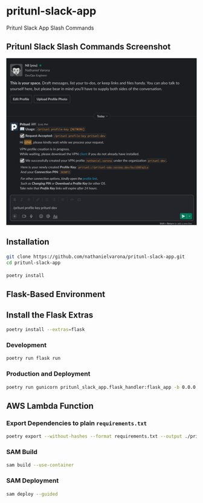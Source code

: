 # pritunl-slack-app
Pritunl Slack App Slash Commands

## Pritunl Slack Slash Commands Screenshot

![Pritunl Slack Slash Commands Screenshot](doc/img/pritunl-slack-slash-commands.png)

## Installation

```bash
git clone https://github.com/nathanielvarona/pritunl-slack-app.git
cd pritunl-slack-app

poetry install
```

## Flask-Based Environment

## Install the Flask Extras

```bash
poetry install --extras=flask
```

### Development

```bash
poetry run flask run
```

### Production and Deployment

```bash
poetry run gunicorn pritunl_slack_app.flask_handler:flask_app -b 0.0.0.0:9000
```


## AWS Lambda Function

### Export Dependencies to plain `requirements.txt`

```bash
poetry export --without-hashes --format requirements.txt --output ./pritunl_slack_app/function/requirements.txt
```

### SAM Build
```bash
sam build --use-container
```

### SAM Deployment

```bash
sam deploy --guided
```
